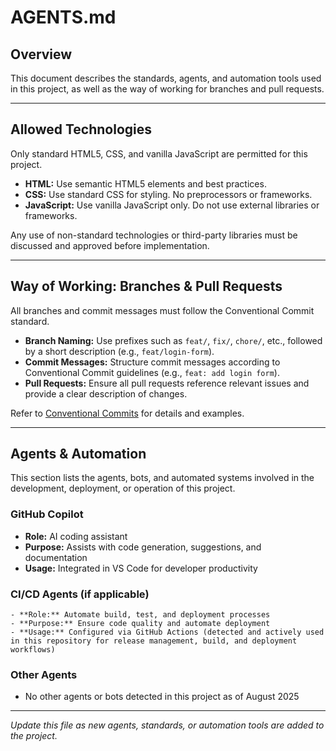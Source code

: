 
# AGENTS.md

## Overview

This document describes the standards, agents, and automation tools used in this project, as well as the way of working for branches and pull requests.

---

## Allowed Technologies

Only standard HTML5, CSS, and vanilla JavaScript are permitted for this project.

- **HTML:** Use semantic HTML5 elements and best practices.
- **CSS:** Use standard CSS for styling. No preprocessors or frameworks.
- **JavaScript:** Use vanilla JavaScript only. Do not use external libraries or frameworks.

Any use of non-standard technologies or third-party libraries must be discussed and approved before implementation.

---

## Way of Working: Branches & Pull Requests

All branches and commit messages must follow the Conventional Commit standard.

- **Branch Naming:** Use prefixes such as `feat/`, `fix/`, `chore/`, etc., followed by a short description (e.g., `feat/login-form`).
- **Commit Messages:** Structure commit messages according to Conventional Commit guidelines (e.g., `feat: add login form`).
- **Pull Requests:** Ensure all pull requests reference relevant issues and provide a clear description of changes.

Refer to [Conventional Commits](https://www.conventionalcommits.org/) for details and examples.

---

## Agents & Automation

This section lists the agents, bots, and automated systems involved in the development, deployment, or operation of this project.

### GitHub Copilot

- **Role:** AI coding assistant
- **Purpose:** Assists with code generation, suggestions, and documentation
- **Usage:** Integrated in VS Code for developer productivity

### CI/CD Agents (if applicable)

	- **Role:** Automate build, test, and deployment processes
	- **Purpose:** Ensure code quality and automate deployment
	- **Usage:** Configured via GitHub Actions (detected and actively used in this repository for release management, build, and deployment workflows)

### Other Agents

- No other agents or bots detected in this project as of August 2025

---

*Update this file as new agents, standards, or automation tools are added to the project.*
